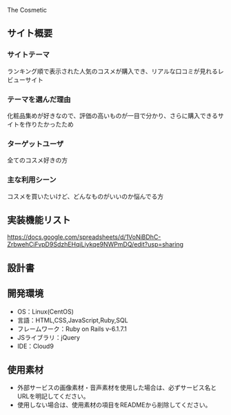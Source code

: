 The Cosmetic

## サイト概要
### サイトテーマ
ランキング順で表示された人気のコスメが購入でき、リアルな口コミが見れるレビューサイト

### テーマを選んだ理由
化粧品集めが好きなので、評価の高いものが一目で分かり、さらに購入できるサイトを作りたかったため

### ターゲットユーザ
全てのコスメ好きの方

### 主な利用シーン
コスメを買いたいけど、どんなものがいいのか悩んでる方

## 実装機能リスト
https://docs.google.com/spreadsheets/d/1VoNiBDhC-ZrbwehCiFvpD9SdzhEHqiLiykqe9NWPmDQ/edit?usp=sharing

## 設計書


## 開発環境
- OS：Linux(CentOS)
- 言語：HTML,CSS,JavaScript,Ruby,SQL
- フレームワーク：Ruby on Rails v-6.1.7.1
- JSライブラリ：jQuery
- IDE：Cloud9

## 使用素材

- 外部サービスの画像素材・音声素材を使用した場合は、必ずサービス名とURLを明記してください。
- 使用しない場合は、使用素材の項目をREADMEから削除してください。

